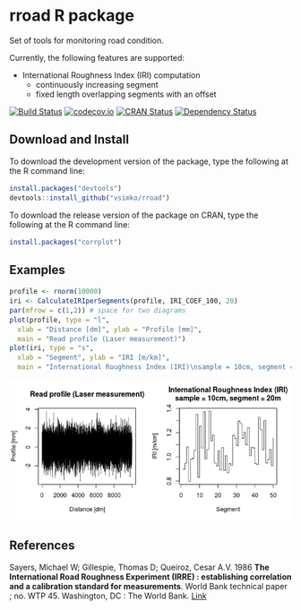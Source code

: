 <!-- README.md is generated from README.Rmd. Please edit that file -->
rroad R package
===============

Set of tools for monitoring road condition.

Currently, the following features are supported:

-   International Roughness Index (IRI) computation
    -   continuously increasing segment
    -   fixed length overlapping segments with an offset

[![Build Status](https://travis-ci.org/vsimko/rroad.svg)](https://travis-ci.org/vsimko/rroad) [![codecov.io](https://codecov.io/github/vsimko/rroad/coverage.svg?branch=master)](https://codecov.io/github/vsimko/rroad?branch=master) [![CRAN Status](http://www.r-pkg.org/badges/version/rroad)](http://cran.r-project.org/package=rroad) [![Dependency Status](https://dependencyci.com/github/vsimko/rroad/badge)](https://dependencyci.com/github/vsimko/rroad)

Download and Install
--------------------

To download the development version of the package, type the following at the R command line:

``` r
install.packages("devtools")
devtools::install_github("vsimko/rroad")
```

To download the release version of the package on CRAN, type the following at the R command line:

``` r
install.packages("corrplot")
```

Examples
--------

``` r
profile <- rnorm(10000)
iri <- CalculateIRIperSegments(profile, IRI_COEF_100, 20)
par(mfrow = c(1,2)) # space for two diagrams
plot(profile, type = "l",
  xlab = "Distance [dm]", ylab = "Profile [mm]",
  main = "Read profile (Laser measurement)")
plot(iri, type = "s",
  xlab = "Segment", ylab = "IRI [m/km]",
  main = "International Roughness Index (IRI)\nsample = 10cm, segment = 20m")
```

![](vignettes/README-iri_from_random_profile-1.png)

References
----------

<a id="Sayers1986"/> Sayers, Michael W; Gillespie, Thomas D; Queiroz, Cesar A.V. 1986 **The International Road Roughness Experiment (IRRE) : establishing correlation and a calibration standard for measurements**. World Bank technical paper ; no. WTP 45. Washington, DC : The World Bank. [Link](http://documents.worldbank.org/curated/en/326081468740204115/The-International-Road-Roughness-Experiment-IRRE-establishing-correlation-and-a-calibration-standard-for-measurements)
